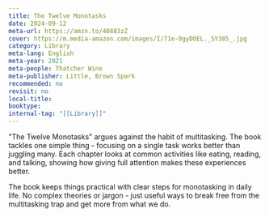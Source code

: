 ```yaml
---
title: The Twelve Monotasks
date: 2024-09-12
meta-url: https://amzn.to/40883zZ
cover: https://m.media-amazon.com/images/I/71e-0gyDOEL._SY385_.jpg
category: Library
meta-lang: English
meta-year: 2021
meta-people: Thatcher Wine
meta-publisher: Little, Brown Spark
recommended: no
revisit: no
local-title: 
booktype: 
internal-tag: "[[Library]]"
---
```

"The Twelve Monotasks" argues against the habit of multitasking. The book tackles one simple thing - focusing on a single task works better than juggling many. Each chapter looks at common activities like eating, reading, and talking, showing how giving full attention makes these experiences better.

The book keeps things practical with clear steps for monotasking in daily life. No complex theories or jargon - just useful ways to break free from the multitasking trap and get more from what we do.